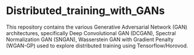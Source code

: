 # Distributed_training_with_GANs
This repository contains the various Generative Adversarial Network (GAN) architectures, specifically Deep Convolutional GAN (DCGAN), Spectral Normalization GAN (SNGAN), Wasserstein GAN with Gradient Penalty (WGAN-GP) used to explore distributed training using Tensorflow/Horovod.
